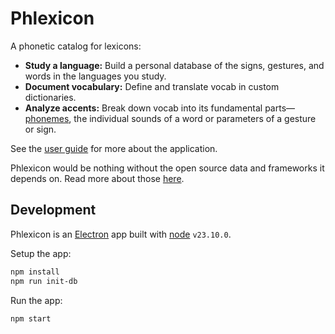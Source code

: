 # Phlexicon

A phonetic catalog for lexicons:
- **Study a language:** Build a personal database of the signs, gestures, and words in the languages you study.
- **Document vocabulary:** Define and translate vocab in custom dictionaries. 
- **Analyze accents:** Break down vocab into its fundamental parts—[phonemes](https://en.wikipedia.org/wiki/Phoneme), the individual sounds of a word or parameters of a gesture or sign.

See the [user guide](https://mxskylar.github.io/phlexicon/) for more about the application.

Phlexicon would be nothing without the open source data and frameworks it depends on.
Read more about those [here](https://mxskylar.github.io/phlexicon/attribution).

## Development

Phlexicon is an [Electron](https://www.electronjs.org/) app built with [node](https://nodejs.org/) `v23.10.0`.

Setup the app:
```bash
npm install
npm run init-db
```

Run the app:
```bash
npm start
```
